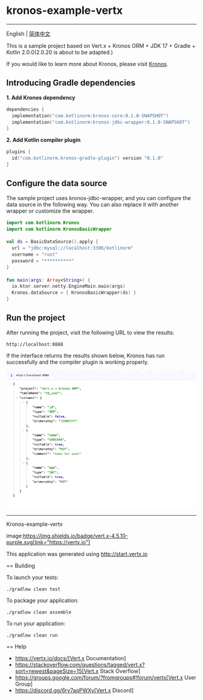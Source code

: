 # kronos-example-vertx

-------------------------

English | [简体中文](https://github.com/Kronos-orm/kronos-example-vertx/blob/main/README-zh_CN.md)

This is a sample project based on Vert.x + Kronos ORM + JDK 17 + Gradle + Kotlin 2.0.0(2.0.20 is about to be adapted.)

If you would like to learn more about Kronos, please visit [Kronos](https://www.kotlinorm.com/).

## Introducing Gradle dependencies

**1. Add Kronos dependency**

```kts
dependencies {
  implementation("com.kotlinorm:kronos-core:0.1.0-SNAPSHOT")
  implementation("com.kotlinorm:kronos-jdbc-wrapper:0.1.0-SNAPSHOT")
}
```

**2. Add Kotlin compiler plugin**

```kts
plugins {
  id("com.kotlinorm.kronos-gradle-plugin") version "0.1.0"
}
```

## Configure the data source

The sample project uses kronos-jdbc-wrapper, and you can configure the data source in the following way.
You can also replace it with another wrapper or customize the wrapper.

```kotlin
import com.kotlinorm.Kronos
import com.kotlinorm.KronosBasicWrapper

val ds = BasicDataSource().apply {
  url = "jdbc:mysql://localhost:3306/kotlinorm"
  username = "root"
  password = "**********"
}

fun main(args: Array<String>) {
  io.ktor.server.netty.EngineMain.main(args)
  Kronos.dataSource = { KronosBasicWrapper(ds) }
}
```

## Run the project

After running the project, visit the following URL to view the results:

```
http://localhost:8888
```

If the interface returns the results shown below, Kronos has run successfully and the compiler plugin is working
properly.

![screen](https://github.com/Kronos-orm/kronos-example-vertx/blob/main/screenshot/img.png?raw=true)

----

Kronos-example-vertx

image:https://img.shields.io/badge/vert.x-4.5.10-purple.svg[link="https://vertx.io"]

This application was generated using http://start.vertx.io

== Building

To launch your tests:

```
./gradlew clean test
```

To package your application:

```
./gradlew clean assemble
```

To run your application:

```
./gradlew clean run
```

== Help

* https://vertx.io/docs/[Vert.x Documentation]
* https://stackoverflow.com/questions/tagged/vert.x?sort=newest&pageSize=15[Vert.x Stack Overflow]
* https://groups.google.com/forum/?fromgroups#!forum/vertx[Vert.x User Group]
* https://discord.gg/6ry7aqPWXy[Vert.x Discord]


